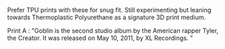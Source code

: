 Prefer TPU prints with these for snug fit. Still experimenting but leaning towards Thermoplastic Polyurethane as a signature 3D print medium.

Print A : "Goblin is the second studio album by the American rapper Tyler, the Creator. It was released on May 10, 2011, by XL Recordings. "

